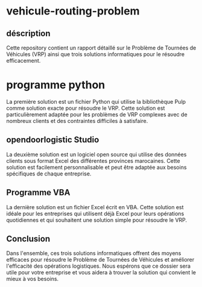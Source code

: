 # vehicule-routing-problem
## déscription
Cette repository contient un rapport détaillé sur le Problème de Tournées de Véhicules (VRP) ainsi que trois solutions informatiques pour le résoudre efficacement.
# programme python 
La première solution est un fichier Python qui utilise la bibliothèque Pulp comme solution exacte pour résoudre le VRP. Cette solution est particulièrement adaptée pour les problèmes de VRP complexes avec de nombreux clients et des contraintes difficiles à satisfaire.

## opendoorlogistic Studio
La deuxième solution est un logiciel open source qui utilise des données clients sous format Excel des différentes provinces marocaines. Cette solution est facilement personnalisable et peut être adaptée aux besoins spécifiques de chaque entreprise.

## Programme VBA
La dernière solution est un fichier Excel écrit en VBA. Cette solution est idéale pour les entreprises qui utilisent déjà Excel pour leurs opérations quotidiennes et qui souhaitent une solution simple pour résoudre le VRP.
## Conclusion
Dans l'ensemble, ces trois solutions informatiques offrent des moyens efficaces pour résoudre le Problème de Tournées de Véhicules et améliorer l'efficacité des opérations logistiques. Nous espérons que ce dossier sera utile pour votre entreprise et vous aidera à trouver la solution qui convient le mieux à vos besoins.
